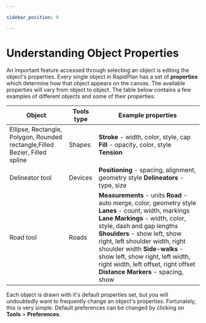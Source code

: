 ```yaml
---

sidebar_position: 9

---
```

# Understanding Object Properties 

An important feature accessed through selecting an object is editing the object's properties. Every single object in RapidPlan has a set of **properties** which determine how that object appears on the canvas. The available properties will vary from object to object. The table below contains a few examples of different objects and some of their properties:

|Object                                                                            | Tools type |Example properties                                                                           |
|----------------------------------------------------------------------------------|------------|---------------------------------------------------------------------------------------------|
| Ellipse, Rectangle, Polygon, Rounded rectangle,Filled Bezier, Filled spline  | Shapes     | **Stroke** - width, color, style, cap  **Fill** - opacity, color, style  **Tension**|
| Delineator tool                                                                  | Devices    | **Positioning** - spacing, alignment, geometry style  **Delineators** - type, size      |
| Road tool                                                                        | Roads      | **Measurements** - units  **Road** - auto merge, color, geometry style  **Lanes** - count, width, markings  **Lane Markings** - width, color, style, dash and gap lengths  **Shoulders** - show left, show right, left shoulder width, right shoulder width  **Side-walks** - show left, show right, left width, right width, left offset, right offset  **Distance Markers** - spacing, show         |


Each object is drawn with it's default properties set, but you will undoubtedly want to frequently change an object's properties. Fortunately, this is very simple. Default preferences can be changed by clicking on
**Tools** > **Preferences**.
